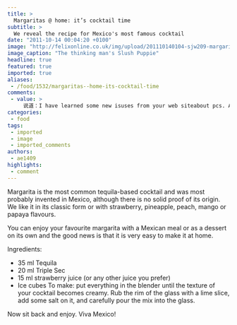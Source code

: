 ```yaml
---
title: >
  Margaritas @ home: it’s cocktail time
subtitle: >
  We reveal the recipe for Mexico's most famous cocktail
date: "2011-10-14 00:04:20 +0100"
image: "http://felixonline.co.uk/img/upload/201110140104-sjw209-margaritas.jpg"
image_caption: "The thinking man's Slush Puppie"
headline: true
featured: true
imported: true
aliases:
 - /food/1532/margaritas--home-its-cocktail-time
comments:
 - value: >
     说道：I have learned some new isuses from your web siteabout pcs. Another thing I've always believed is that laptop computers have become an item that each residence must have for most reasons. They offer convenient ways to organize households, pay bills, search for information, study, pay attention to music and also watch television shows. An innovative technique to complete these tasks is to use a mobile computer. These pc's are mobile,small, robust and portable.
categories:
 - food
tags:
 - imported
 - image
 - imported_comments
authors:
 - ae1409
highlights:
 - comment
---
```


Margarita is the most common tequila-based cocktail and was most probably invented in Mexico, although there is no solid proof of its origin. We like it in its classic form or with strawberry, pineapple, peach, mango or papaya flavours.

You can enjoy your favourite margarita with a Mexican meal or as a dessert on its own and the good news is that it is very easy to make it at home.

Ingredients:
 - 35 ml Tequila
 - 20 ml Triple Sec
 - 15 ml strawberry juice (or any other juice you prefer)
 - Ice cubes
To make: put everything in the blender until the texture of your cocktail becomes creamy. Rub the rim of the glass with a lime slice, add some salt on it, and carefully pour the mix into the glass.

Now sit back and enjoy. Viva Mexico!

